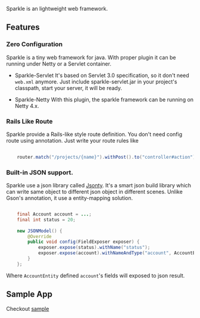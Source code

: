 Sparkle is an lightweight web framework.

## Features

### Zero Configuration

Sparkle is a tiny web framework for java. With proper plugin it can be running under Netty or a Servlet container.

* Sparkle-Servlet
It's based on Servlet 3.0 specification, so it don't need `web.xml` anymore. Just include sparkle-servlet.jar in your project's classpath, start your server, it will be ready.

* Sparkle-Netty
With this plugin, the sparkle framework can be running on Netty 4.x.

### Rails Like Route

Sparkle provide a Rails-like style route definition. You don't need config route using annotation. Just write your route rules like 

```java
    
    router.match("/projects/{name}").withPost().to("controller#action");
```

### Built-in JSON support.

Sparkle use a json library called [Jsonty][jsonty]. It's a smart json build library which can write same object to different json object in different scenes. Unlike Gson's annotation, it use a entity-mapping solution.

```java

    final Account account = ...;
    final int status = 20;
    
    new JSONModel() {
        @Override
        public void config(FieldExposer exposer) {
            exposer.expose(status).withName("status");
            exposer.expose(account).withNameAndType("account", AccountEntity.class);
        }
    };
```    

Where `AccountEntity` defined `account`'s fields will exposed to json result.

## Sample App

Checkout [sample][sparkle-sample]

[sparkle-sample]: https://github.com/donnior/sparkle-sample  "Sparkle sample project"
[jsonty]: https://github.com/agilej/jsonty  "Jsonty lib"


